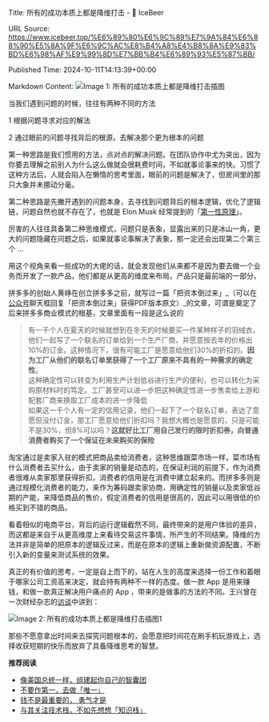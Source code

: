 Title: 所有的成功本质上都是降维打击 - 🍺 IceBeer

URL Source: https://www.icebeer.top/%E6%89%80%E6%9C%89%E7%9A%84%E6%88%90%E5%8A%9F%E6%9C%AC%E8%B4%A8%E4%B8%8A%E9%83%BD%E6%98%AF%E9%99%8D%E7%BB%B4%E6%89%93%E5%87%BB/

Published Time: 2024-10-11T14:13:39+00:00

Markdown Content:
![Image 1: 所有的成功本质上都是降维打击插图](https://www.icebeer.top/wp-content/uploads/2024/10/%E6%89%80%E6%9C%89%E7%9A%84%E6%88%90%E5%8A%9F-%E6%9C%AC%E8%B4%A8%E4%B8%8A%E9%83%BD%E6%98%AF-%E9%99%8D%E7%BB%B4%E6%89%93%E5%87%BB.png)

当我们遇到问题的时候，往往有两种不同的方法

1 根据问题寻求对应的解法

2 通过眼前的问题寻找背后的根源，去解决那个更为根本的问题

第一种思路是我们惯用的方法，点对点的解决问题。在团队协作中尤为突出，因为你要去理解之前别人为什么这么做就会很耗费时间，不如就事论事来的快。习惯了这种方法后，人就会陷入在懒惰的思考里面，眼前的问题是解决了，但房间里的那只大象并未挪动分毫。

第二种思路是先撇开遇到的问题本身，去寻找到问题背后的根本逻辑，优化了逻辑链，问题自然也就不存在了，也就是 Elon Musk 经常提到的「[第一性原理](https://www.icebeer.top/go?_=aa68167dc7aHR0cHM6Ly96aC53aWtpcGVkaWEub3JnL3poLWhhbnMv56ys5LiA5Y6f55CG)」。

厉害的人往往具备第二种思维模式，问题只是表象，显露出来的只是冰山一角，更大的问题隐藏在问题之后，如果就事论事解决了表象，那一定还会出现第二个第三个 …

用这个视角来看一些成功的大佬的话，就会发现他们从来都不是因为要去做一个业务而开发了一款产品，他们都是从更高的维度来布局，产品只是最前端的一部分。

拼多多的创始人黄峥在创立拼多多之前，就写过一篇「把资本倒过来」_（可以在[公众号](https://www.icebeer.top/go?_=cb7582e93faHR0cHM6Ly9tcC53ZWl4aW4ucXEuY29tL21wL2FwcG1zZ2FsYnVtP19fYml6PU1qTTVPRGM1TmpReU9RPT0mYW1wO2FjdGlvbj1nZXRhbGJ1bSZhbXA7YWxidW1faWQ9MzE4ODEzODg1NDU4MjMzNzU1MCZhbXA7c2NlbmU9MTczJmFtcDtzdWJzY2VuZT0mYW1wO3Nlc3Npb25pZD1zdnJfMTZlNWYzMGExMDQmYW1wO2VudGVyaWQ9MTcwNzA1NDg0MiZhbXA7ZnJvbV9tc2dpZD0yNjQ5ODg4ODY2JmFtcDtmcm9tX2l0ZW1pZHg9MSZhbXA7Y291bnQ9MyZhbXA7bm9sYXN0cmVhZD0xJmFtcDtzY2VuZT0yMSN3ZWNoYXRfcmVkaXJlY3Q%3D)聊天框回复「把资本倒过来」获得PDF版本原文）_的文章，可谓是奠定了后来拼多多商业模式的根基，文章里面有一段是这么说的

> 有一千个人在夏天的时候就想到在冬天的时候要买一件某种样子的羽绒衣，他们一起写了一个联名的订单给到一个生产厂商，并愿意按去年的价格出10%的订金。这种情况下，很有可能工厂是愿意给他们30%的折扣的。**因为工厂从他们的联名订单里获得了一个工厂原来不具有的一种需求的确定性**。  
> 这种确定性可以转变为利用生产计划低谷进行生产的便利，也可以转化为采购原材料时的笃定。工厂甚至可以进一步把这种确定性进一步售卖给上游和配套厂商来换取工厂成本的进一步降低  
> 如果这一千个人有一定的信用记录，他们一起下了一个联名订单，表达了意愿但没付订金，那工厂愿意给他们折扣吗？我想大概也是愿意的，只是可能不是30%，但8%可以吗？**这就好比工厂用自己发行的限时折扣券，向普通消费者购买了一个保证在未来购买的保险**

淘宝通过是卖家入驻的模式把商品卖给消费者，这种思维跟菜市场一样，菜市场有什么消费者去买什么，由于卖家的销量是动态的，在保证利润的前提下，作为消费者很难从卖家那里获得折扣，消费者的信用是在消费中建立起来的。而拼多多则是通过规模化消费者的能力，来作为筹码跟卖家协商，用确定性的销量以及卖家低谷期的产能，来降低商品的售价，假定消费者的信用是很高的，因此可以用很低的价格买到不错的商品。

看着相似的电商平台，背后的运行逻辑截然不同，最终带来的是用户体验的差异，而这都是来自于从更高维度上来看待交易这件事情，所产生的不同结果。降维的方法并非是简单的把原本的逻辑反过来，而是在原本的逻辑上重新做资源配置，不断引入新的变量来测试系统的效果。

真正的有价值的思考，一定是自上而下的，站在人生的高度来选择一份工作和着眼于哪家公司工资高来决定，就会持有两种不一样的态度。做一款 App 是用来赚钱，和做一款真正解决用户痛点的 App ，带来的是做事的方法的不同。王兴曾在一次财经杂志的[访谈](https://www.icebeer.top/go?_=cf6bec5e6aaHR0cHM6Ly93d3cud29zaGlwbS5jb20vaXQvMjc3MDY5Lmh0bWw%3D)中讲到：

![Image 2: 所有的成功本质上都是降维打击插图1](https://www.icebeer.top/wp-content/uploads/2024/10/IMG_6617-1-769x1024.jpg)

那些不愿意拿出时间来去探究问题根本的，会愿意把时间花在刷手机玩游戏上，选择收获短期的快乐而放弃了具备降维思考的智慧。

**推荐阅读**

*   [像美国总统一样，组建起你自己的智囊团](https://www.icebeer.top/%E5%83%8F%E7%BE%8E%E5%9B%BD%E6%80%BB%E7%BB%9F%E4%B8%80%E6%A0%B7%EF%BC%8C%E7%BB%84%E5%BB%BA%E8%B5%B7%E4%BD%A0%E8%87%AA%E5%B7%B1%E7%9A%84%E6%99%BA%E5%9B%8A%E5%9B%A2/)
*   [不要作第一，去做「唯一」](https://www.icebeer.top/%E4%B8%8D%E8%A6%81%E4%BD%9C%E7%AC%AC%E4%B8%80%EF%BC%8C%E5%8E%BB%E5%81%9A%E3%80%8C%E5%94%AF%E4%B8%80%E3%80%8D/)
*   [钱不是最重要的， 勇气才是](https://www.icebeer.top/23-%E9%92%B1%E4%B8%8D%E6%98%AF%E6%9C%80%E9%87%8D%E8%A6%81%E7%9A%84%EF%BC%8C-%E5%8B%87%E6%B0%94%E6%89%8D%E6%98%AF/)
*   [与其关注技术栈，不如先想想「知识栈」](https://www.icebeer.top/19-%E4%B8%8E%E5%85%B6%E5%85%B3%E6%B3%A8%E6%8A%80%E6%9C%AF%E6%A0%88%EF%BC%8C%E4%B8%8D%E5%A6%82%E5%85%88%E6%83%B3%E6%83%B3%E3%80%8C%E7%9F%A5%E8%AF%86%E6%A0%88%E3%80%8D/)
